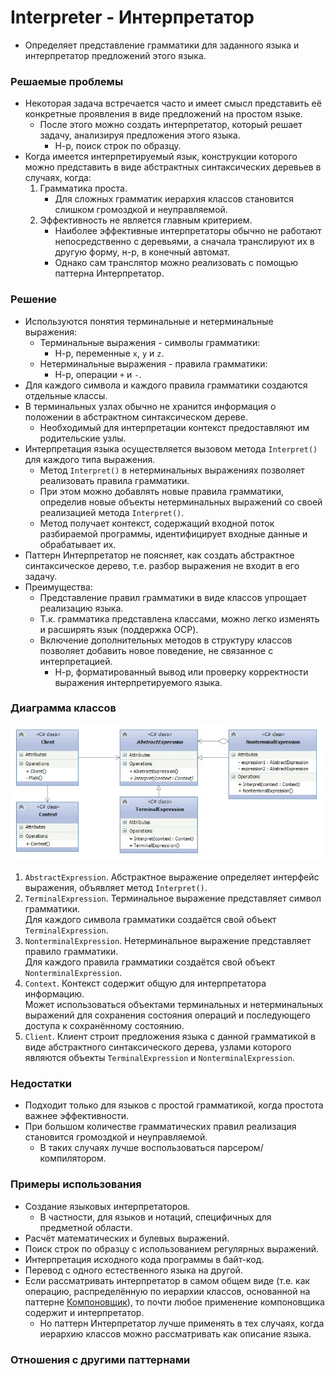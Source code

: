 ﻿# Interpreter - Интерпретатор
* Определяет представление грамматики для заданного языка и интерпретатор предложений этого языка.

### Решаемые проблемы
* Некоторая задача встречается часто и имеет смысл представить её конкретные проявления в виде предложений на простом языке.
  * После этого можно создать интерпретатор, который решает задачу, анализируя предложения этого языка.
    * Н-р, поиск строк по образцу.
* Когда имеется интерпретируемый язык, конструкции которого можно представить в виде абстрактных синтаксических деревьев в случаях, когда:
  1. Грамматика проста.
     * Для сложных грамматик иерархия классов становится слишком громоздкой и неуправляемой.
  2. Эффективность не является главным критерием.
     * Наиболее эффективные интерпретаторы обычно не работают непосредственно с деревьями, а сначала транслируют их в другую форму, н-р, в конечный автомат.
     * Однако сам транслятор можно реализовать с помощью паттерна Интерпретатор.

### Решение
* Используются понятия терминальные и нетерминальные выражения:
  * Терминальные выражения - символы грамматики:
    * Н-р, переменные `x`, `y` и `z`.
  * Нетерминальные выражения - правила грамматики:
    * Н-р, операции `+` и `-`.
* Для каждого символа и каждого правила грамматики создаются отдельные классы.
* В терминальных узлах обычно не хранится информация о положении в абстрактном синтаксическом дереве.
  * Необходимый для интерпретации контекст предоставляют им родительские узлы.
* Интерпретация языка осуществляется вызовом метода `Interpret()` для каждого типа выражения.
  * Метод `Interpret()` в нетерминальных выражениях позволяет реализовать правила грамматики.
  * При этом можно добавлять новые правила грамматики, определив новые объекты нетерминальных выражений со своей реализацией метода `Interpret()`.
  * Метод получает контекст, содержащий входной поток разбираемой программы, идентифицирует входные данные и обрабатывает их.
* Паттерн Интерпретатор не поясняет, как создать абстрактное синтаксическое дерево, т.е. разбор выражения не входит в его задачу.
* Преимущества:
  * Представление правил грамматики в виде классов упрощает реализацию языка.
  * Т.к. грамматика представлена классами, можно легко изменять и расширять язык (поддержка OCP).
  * Включение дополнительных методов в структуру классов позволяет добавить новое поведение, не связанное с интерпретацией.
    * Н-р, форматированный вывод или проверку корректности выражения интерпретируемого языка.

### Диаграмма классов
![Class diagram](Interpreter.jpg)
1. `AbstractExpression`. Абстрактное выражение определяет интерфейс выражения, объявляет метод `Interpret()`.
2. `TerminalExpression`. Терминальное выражение представляет символ грамматики.  
Для каждого символа грамматики создаётся свой объект `TerminalExpression`.
3. `NonterminalExpression`. Нетерминальное выражение представляет правило грамматики.  
Для каждого правила грамматики создаётся свой объект `NonterminalExpression`.
4. `Context`. Контекст содержит общую для интерпретатора информацию.  
Может использоваться объектами терминальных и нетерминальных выражений для сохранения состояния операций и последующего доступа к сохранённому состоянию.
5. `Client`. Клиент строит предложения языка с данной грамматикой в виде абстрактного синтаксического дерева, узлами которого являются объекты `TerminalExpression` и `NonterminalExpression`.

### Недостатки
* Подходит только для языков с простой грамматикой, когда простота важнее эффективности.
* При большом количестве грамматических правил реализация становится громоздкой и неуправляемой.
  * В таких случаях лучше воспользоваться парсером/компилятором.

### Примеры использования
* Создание языковых интерпретаторов.
  * В частности, для языков и нотаций, специфичных для предметной области.
* Расчёт математических и булевых выражений.
* Поиск строк по образцу с использованием регулярных выражений.
* Интерпретация исходного кода программы в байт-код.
* Перевод с одного естественного языка на другой.
* Если рассматривать интерпретатор в самом общем виде (т.е. как операцию, распределённую по иерархии классов, основанной на паттерне [Компоновщик](../Composite/Composite.md)), то почти любое применение компоновщика содержит и интерпретатор.
  * Но паттерн Интерпретатор лучше применять в тех случаях, когда иерархию классов можно рассматривать как описание языка.

### Отношения с другими паттернами

